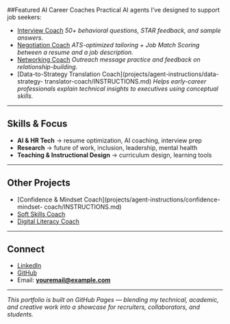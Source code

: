 
##Featured AI Career Coaches
Practical AI agents I’ve designed to support job seekers:
- [Interview Coach](project/job-prep/interview-agent.md)
*50+ behavioral questions, STAR feedback, and sample answers.*
- [Negotiation Coach](project/job-prep/negotiation.md)
*ATS-optimized tailoring + Job Match Scoring between a resume and a job
description.*
- [Networking Coach](project/job-prep/networking-coach/INSTRUCTIONS.md)
*Outreach message practice and feedback on relationship-building.*
- [Data-to-Strategy Translation Coach](projects/agent-instructions/data-strategy-
translator-coach/INSTRUCTIONS.md)
*Helps early-career professionals explain technical insights to executives using
conceptual skills.*
---
## Skills & Focus
- **AI & HR Tech** → resume optimization, AI coaching, interview prep
- **Research** → future of work, inclusion, leadership, mental health
- **Teaching & Instructional Design** → curriculum design, learning tools
---
## Other Projects
- [Confidence & Mindset Coach](projects/agent-instructions/confidence-mindset-
coach/INSTRUCTIONS.md)
- [Soft Skills
Coach](projects/agent-instructions/soft-skills-coach/INSTRUCTIONS.md)
- [Digital Literacy
Coach](projects/agent-instructions/digital-literacy-coach/INSTRUCTIONS.md)
---
## Connect
- [LinkedIn](https://linkedin.com/in/YOUR-LINK)
- [GitHub](https://github.com/YOUR-USERNAME)
- Email: **youremail@example.com**
---
*This portfolio is built on GitHub Pages — blending my technical, academic, and
creative work into a showcase for recruiters, collaborators, and students.*
